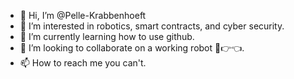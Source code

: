 - 👋 Hi, I’m @Pelle-Krabbenhoeft
- 👀 I’m interested in robotics, smart contracts, and cyber security.
- 🌱 I’m currently learning how to use github.
- 💞️ I’m looking to collaborate on a working robot 🥺👉👈.
- 📫 How to reach me you can't.

<!---
Pelle-Krabbenhoeft/Pelle-Krabbenhoeft is a ✨ special ✨ repository because its `README.md` (this file) appears on your GitHub profile.
You can click the Preview link to take a look at your changes.
--->
